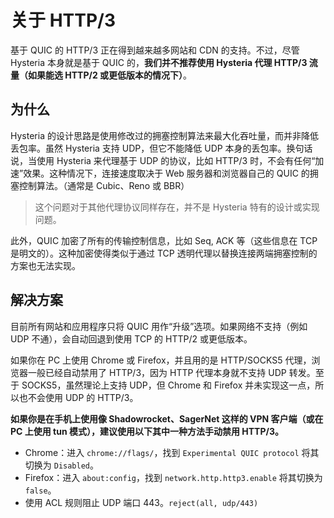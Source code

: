 # 关于 HTTP/3

基于 QUIC 的 HTTP/3 正在得到越来越多网站和 CDN 的支持。不过，尽管 Hysteria 本身就是基于 QUIC 的，**我们并不推荐使用 Hysteria 代理 HTTP/3 流量（如果能选 HTTP/2 或更低版本的情况下）**。

## 为什么

Hysteria 的设计思路是使用修改过的拥塞控制算法来最大化吞吐量，而并非降低丢包率。虽然 Hysteria 支持 UDP，但它不能降低 UDP 本身的丢包率。换句话说，当使用 Hysteria 来代理基于 UDP 的协议，比如 HTTP/3 时，不会有任何“加速”效果。这种情况下，连接速度取决于 Web 服务器和浏览器自己的 QUIC 的拥塞控制算法。（通常是 Cubic、Reno 或 BBR）

> 这个问题对于其他代理协议同样存在，并不是 Hysteria 特有的设计或实现问题。

此外，QUIC 加密了所有的传输控制信息，比如 Seq, ACK 等（这些信息在 TCP 是明文的）。这种加密使得类似于通过 TCP 透明代理以替换连接两端拥塞控制的方案也无法实现。

## 解决方案

目前所有网站和应用程序只将 QUIC 用作“升级”选项。如果网络不支持（例如 UDP 不通），会自动回退到使用 TCP 的 HTTP/2 或更低版本。

如果你在 PC 上使用 Chrome 或 Firefox，并且用的是 HTTP/SOCKS5 代理，浏览器一般已经自动禁用了 HTTP/3，因为 HTTP 代理本身就不支持 UDP 转发。至于 SOCKS5，虽然理论上支持 UDP，但 Chrome 和 Firefox 并未实现这一点，所以也不会使用 UDP 的 HTTP/3。

**如果你是在手机上使用像 Shadowrocket、SagerNet 这样的 VPN 客户端（或在 PC 上使用 tun 模式），建议使用以下其中一种方法手动禁用 HTTP/3。**

- Chrome：进入 `chrome://flags/`，找到 `Experimental QUIC protocol` 将其切换为 `Disabled`。
- Firefox：进入 `about:config`，找到 `network.http.http3.enable` 将其切换为 `false`。
- 使用 ACL 规则阻止 UDP 端口 443。`reject(all, udp/443)`
